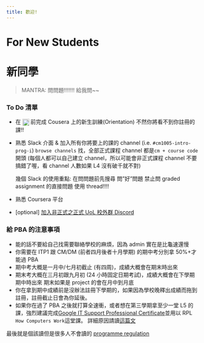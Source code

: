 ```yaml
---
title: 歡迎!
---
```


# For New Students

# 新同學

> MANTRA: 問問題!!!!!!! 給我問~~

### To Do 清單

- 在 <a href="https://london.ac.uk/courses/computer-science#key-dates" target="_new" style="text-decoration:none;"><span id="school_starts" style="font-weight:bold;color:salmon;" >
  <img src="https://user-images.githubusercontent.com/14081948/161591789-7796fa74-91fe-455f-96ac-531a8045a0ef.gif" valign="middle" width="18">
  </span></a> 前完成 Cousera 上的新生訓練(Orientation)
  不然你將看不到你註冊的課!!
- 熟悉 Slack 介面 & 加入所有你將要上的課的 channel (i.e. `#cm1005-intro-prog-i`)
  `browse channels` 找，全部正式課程 channel 都是`cm + course code` 開頭
  (每個人都可以自己建立 channel，所以可能會非正式課程 channel 不要搞錯了喔，看 channel 人數如果 L4 沒有破千就不對)

  幾個 Slack 的使用重點:
  在問問題前先搜尋
  問”好”問題
  禁止問 graded assignment 的直接問題
  使用 thread!!!!

- 熟悉 Coursera 平台
- [optional] [加入非正式之正式 UoL 校外群 Discord](https://discord.gg/h4Kuhe57)

### 給 PBA 的注意事項

- 能的話不要給自己找需要聯絡學校的麻煩，因為 admin 實在是比龜速還慢
- 你需要在 ITP1 跟 CM/DM (前者四月後者十月學期) 的期中考分別拿 50%+才能過 PBA
- 期中考大概是一月中/七月初截止 (有四周)，成績大概會在期末時出來
- 期末考大概在三月初跟九月初 (24 小時固定日期考試)，成績大概會在下學期期中時出來
  期末如果是 project 的會在月中到月底
- 你在拿到期中成績前是沒辦法註冊下學期的，如果因為學校晚釋出成績而拖到註冊，註冊截止日會為你延後。
- 如果你在過了 PBA 之後就打算全速衝，或者想在第三學期拿至少一堂 L5 的課，強烈建議完成[Google IT Support Professional Certificate](https://www.coursera.org/professional-certificates/google-it-support)並用以 RPL `How Computers Work`這堂課。
  詳細原因請讀[這篇文](https://uol-taiwan.github.io/resource-hub/Level%204/CM1030%20HCW/README.html)

最後就是個該讀但是很多人不會讀的 [programme regulation](https://london.ac.uk/sites/default/files/regulations/progregs-bsc-computer-science-2021-22.pdf)
